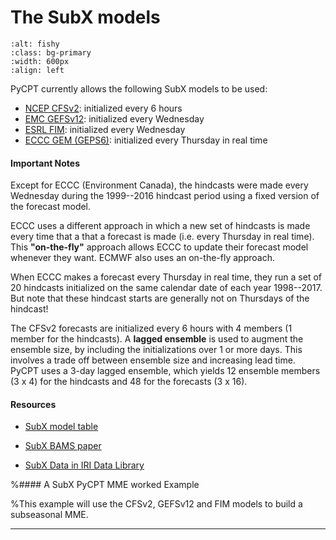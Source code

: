 # The SubX models

```{image} img/subx.png
:alt: fishy
:class: bg-primary
:width: 600px
:align: left
```

PyCPT currently allows the following SubX models to be used:
- [NCEP CFSv2](http://iridl.ldeo.columbia.edu/SOURCES/.Models/.SubX/.NCEP/): 
initialized every 6 hours
- [EMC GEFSv12](http://iridl.ldeo.columbia.edu/SOURCES/.Models/.SubX/.EMC/.GEFSv12/): 
initialized every Wednesday 
- [ESRL FIM](http://iridl.ldeo.columbia.edu/SOURCES/.Models/.SubX/.ESRL/): 
initialized every Wednesday 
- [ECCC GEM (GEPS6)](http://iridl.ldeo.columbia.edu/SOURCES/.Models/.SubX/.ECCC/.GEPS6/): 
initialized every Thursday in real time

#### Important Notes

Except for ECCC (Environment Canada), the hindcasts were made every Wednesday during the 1999--2016 hindcast period
using a fixed version of the forecast model. 

ECCC uses a different approach in which a new set of hindcasts is made every time that a 
that a forecast is made (i.e. every Thursday in real time). This  **"on-the-fly"** approach 
allows ECCC to update their forecast model whenever they want. ECMWF also uses an
on-the-fly approach.

When ECCC makes a forecast every Thursday in real time, they run a set of 20 hindcasts
initialized on the same calendar date of each year 1998--2017. But note that these hindcast 
starts are generally not on Thursdays of the hindcast!

The CFSv2 forecasts are initialized every 6 hours with 4 members (1 member for the
hindcasts). A **lagged ensemble** is used to augment the ensemble size, by including the
initializations over 1 or more days. This involves a trade off between ensemble size 
and increasing lead time. PyCPT uses a 3-day lagged ensemble, which yields 12 ensemble
members (3 x 4) for the hindcasts and 48 for the forecasts (3 x 16).

#### Resources  

- [SubX model table](http://cola.gmu.edu/subx/data/modelinfo.html)

- [SubX BAMS paper](https://journals.ametsoc.org/view/journals/bams/100/10/bams-d-18-0270.1.xml)

- [SubX Data in IRI Data Library](http://iridl.ldeo.columbia.edu/SOURCES/.Models/.SubX/)


%#### A SubX PyCPT MME worked Example

%This example will use the CFSv2, GEFSv12 and FIM models to build a subseasonal MME.

---